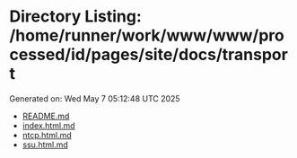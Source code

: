 # Directory Listing: /home/runner/work/www/www/processed/id/pages/site/docs/transport
Generated on: Wed May  7 05:12:48 UTC 2025

- [README.md](README.md)
- [index.html.md](index.html.md)
- [ntcp.html.md](ntcp.html.md)
- [ssu.html.md](ssu.html.md)
